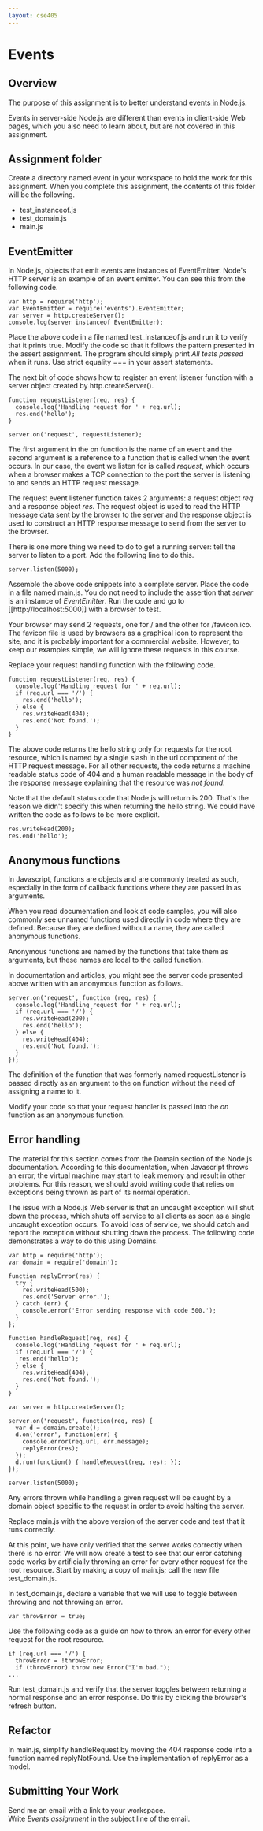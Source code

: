 ```yaml
---
layout: cse405
---
```


# Events

## Overview

The purpose of this assignment is to better understand [events in Node.js](http://nodejs.org/api/all.html#all_events).

Events in server-side Node.js are different than events in client-side Web pages, which you also need to learn about, but are not covered in this assignment.

## Assignment folder

Create a directory named event in your workspace to hold the work for this assignment. When you complete this assignment, the contents of this folder will be the following.

* test_instanceof.js
* test_domain.js
* main.js

## EventEmitter

In Node.js, objects that emit events are instances of EventEmitter. Node's HTTP server is an example of an event emitter. You can see this from the following code.

~~~~
var http = require('http');
var EventEmitter = require('events').EventEmitter;
var server = http.createServer();
console.log(server instanceof EventEmitter);
~~~~

Place the above code in a file named test_instanceof.js and run it to verify that it prints true. Modify the code so that it follows the pattern presented in the assert assignment. The program should simply print _All tests passed_ when it runs. Use strict equality === in your assert statements.

The next bit of code shows how to register an event listener function with a server object created by http.createServer().

~~~~
function requestListener(req, res) {
  console.log('Handling request for ' + req.url);
  res.end('hello');
}

server.on('request', requestListener);
~~~~

The first argument in the on function is the name of an event and the second argument is a reference to a function that is called when the event occurs. In our case, the event we listen for is called _request_, which occurs when a browser makes a TCP connection to the port the server is listening to and sends an HTTP request message.

The request event listener function takes 2 arguments: a request object _req_ and a response object _res_. The request object is used to read the HTTP message data sent by the browser to the server and the response object is used to construct an HTTP response message to send from the server to the browser.

There is one more thing we need to do to get a running server: tell the server to listen to a port. Add the following line to do this.

    server.listen(5000);

Assemble the above code snippets into a complete server. Place the code in a file named main.js. You do not need to include the assertion that _server_ is an instance of _EventEmitter_. Run the code and go to [[http://localhost:5000]] with a browser to test.

Your browser may send 2 requests, one for / and the other for /favicon.ico. The favicon file is used by browsers as a graphical icon to represent the site, and it is probably important for a commercial website. However, to keep our examples simple, we will ignore these requests in this course.

Replace your request handling function with the following code.

~~~~
function requestListener(req, res) {
  console.log('Handling request for ' + req.url);
  if (req.url === '/') {
    res.end('hello');
  } else {
    res.writeHead(404);
    res.end('Not found.');
  }
}
~~~~

The above code returns the hello string only for requests for the root resource, which is named by a single slash in the url component of the HTTP request message. For all other requests, the code returns a machine readable status code of 404 and a human readable message in the body of the response message explaining that the resource was _not found_.

Note that the default status code that Node.js will return is 200. That's the reason we didn't specify this when returning the hello string. We could have written the code as follows to be more explicit.

    res.writeHead(200);
    res.end('hello');

## Anonymous functions

In Javascript, functions are objects and are commonly treated as such, especially in the form of callback functions where they are passed in as arguments.

When you read documentation and look at code samples, you will also commonly see unnamed functions used directly in code where they are defined. Because they are defined without a name, they are called anonymous functions.

Anonymous functions are named by the functions that take them as arguments, but these names are local to the called function.

In documentation and articles, you might see the server code presented above written with an anonymous function as follows.

~~~~
server.on('request', function (req, res) {
  console.log('Handling request for ' + req.url);
  if (req.url === '/') {
    res.writeHead(200);
    res.end('hello');
  } else {
    res.writeHead(404);
    res.end('Not found.');
  }
});
~~~~

The definition of the function that was formerly named requestListener is passed directly as an argument to the on function without the need of assigning a name to it.

Modify your code so that your request handler is passed into the _on_ function as an anonymous function.

## Error handling

The material for this section comes from the Domain section of the Node.js documentation. According to this documentation, when Javascript throws an error, the virtual machine may start to leak memory and result in other problems. For this reason, we should avoid writing code that relies on exceptions being thrown as part of its normal operation.

The issue with a Node.js Web server is that an uncaught exception will shut down the process, which shuts off service to all clients as soon as a single uncaught exception occurs. To avoid loss of service, we should catch and report the exception without shutting down the process. The following code demonstrates a way to do this using Domains.

~~~~
var http = require('http');
var domain = require('domain');

function replyError(res) {
  try {
    res.writeHead(500);
    res.end('Server error.');
  } catch (err) {
    console.error('Error sending response with code 500.');
  }
};

function handleRequest(req, res) {
  console.log('Handling request for ' + req.url);
  if (req.url === '/') {
   res.end('hello');
  } else {
    res.writeHead(404);
    res.end('Not found.');
  } 
}

var server = http.createServer();

server.on('request', function(req, res) {
  var d = domain.create();
  d.on('error', function(err) {
    console.error(req.url, err.message);
    replyError(res);
  });
  d.run(function() { handleRequest(req, res); });
});

server.listen(5000);
~~~~

Any errors thrown while handling a given request will be caught by a domain object specific to the request in order to avoid halting the server.

Replace main.js with the above version of the server code and test that it runs correctly.

At this point, we have only verified that the server works correctly when there is no error. We will now create a test to see that our error catching code works by artificially throwing an error for every other request for the root resource. Start by making a copy of main.js; call the new file test_domain.js.

In test_domain.js, declare a variable that we will use to toggle between throwing and not throwing an error.

    var throwError = true;

Use the following code as a guide on how to throw an error for every other request for the root resource.

~~~~
if (req.url === '/') {
  throwError = !throwError;
  if (throwError) throw new Error("I'm bad.");
...
~~~~

Run test_domain.js and verify that the server toggles between returning a normal response and an error response. Do this by clicking the browser's refresh button.

## Refactor

In main.js, simplify handleRequest by moving the 404 response code into a function named replyNotFound. Use the implementation of replyError as a model.

## Submitting Your Work

Send me an email with a link to your workspace.  
Write _Events assignment_ in the subject line of the email.

